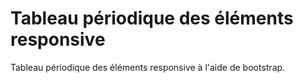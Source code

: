 # Tableau périodique des éléments responsive

Tableau périodique des éléments responsive à l'aide de bootstrap.
